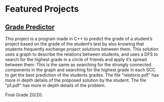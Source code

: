 # Featured Projects

## [Grade Predictor](https://github.com/joaomiguelcaldeira/my-portfolio/tree/master/Bachelor-Projects/Grade-Predictor)

This project is a program made in C++ to predict the grade of a student’s project based on the grade of the student’s test by also knowing that students frequently exchange project solutions between them. This solution uses a graph to describe the relations between students, and uses a DFS to search for the highest grade in a circle of friends and apply it’s spread between them. This is the same as searching for the strongly connected components in the graph and searching for the highest grade in each SCC to get the best prediction of the students grades. The file "relatorio.pdf" has more in depth details of the proposed solution by the student. The file "p1.pdf" has more in depth details of the problem.

Final Grade 20/20.
